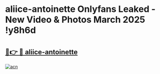 # aliice-antoinette Onlyfans Leaked - New Video & Photos March 2025 !y8h6d

# <h2><a href="https://wfn5vo.iuczelnia.edu.pl?title=aliice-antoinette&ref=y8h6d">🔗👉 🔴 aliice-antoinette</a></h2>

[![acn](https://github.com/user-attachments/assets/0f9c940e-d8b0-45ae-aac7-cd30a18b3e1c)](https://wfn5vo.iuczelnia.edu.pl?title=aliice-antoinette&ref=y8h6d)

